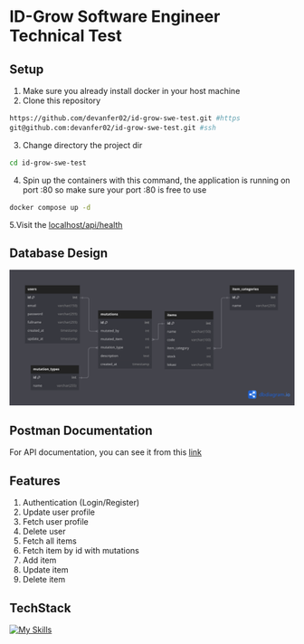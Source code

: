 # ID-Grow Software Engineer Technical Test

## Setup
1. Make sure you already install docker in your host machine
2. Clone this repository
```zsh
https://github.com/devanfer02/id-grow-swe-test.git #https
git@github.com:devanfer02/id-grow-swe-test.git #ssh
```
3. Change directory the project dir
```zsh
cd id-grow-swe-test
```
4. Spin up the containers with this command, the application is running on port :80 so make sure your port :80 is free to use
```zsh
docker compose up -d
```
5.Visit the [localhost/api/health](http://localhost/api/health)

## Database Design

![img](./public/id-swe-test.png)

## Postman Documentation

For API documentation, you can see it from this [link](https://documenter.getpostman.com/view/27789368/2sAXqv5LjS)

## Features
1. Authentication (Login/Register)
2. Update user profile
3. Fetch user profile
4. Delete user
5. Fetch all items
6. Fetch item by id with mutations
7. Add item
8. Update item
9. Delete item

## TechStack

[![My Skills](https://skillicons.dev/icons?i=laravel,php,mysql,docker,nginx)](https://skillicons.dev)
